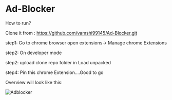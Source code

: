 # Ad-Blocker


How to run?

Clone it from : https://github.com/vamshi99145/Ad-Blocker.git


step1: Go to chrome browser open extensions-> Manage chrome Extensions

step2: On developer mode

step2: upload clone repo folder in Load unpacked 


step4: Pin this chrome Extension....Good to go

Overview will look like this:

![Adblocker](https://github.com/vamshi99145/Ad-Blocker/assets/77665988/df4f7c22-f67c-49b9-9a4e-f0a465736e50)



